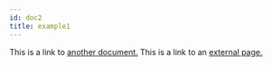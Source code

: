 ```yaml
---
id: doc2
title: example1
---
```


This is a link to [another document.](doc3.md) This is a link to an [external page.](http://www.example.com)
